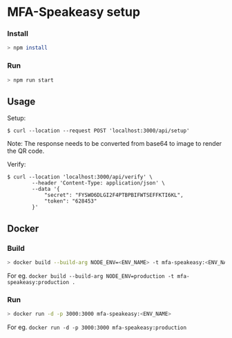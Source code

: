 # MFA-Speakeasy setup

### Install

```bash
> npm install
```

### Run

```bash
> npm run start
```

## Usage

Setup:

```curl
$ curl --location --request POST 'localhost:3000/api/setup'
```

Note: The response needs to be converted from base64 to image to render the QR code.

Verify:

```curl
$ curl --location 'localhost:3000/api/verify' \
        --header 'Content-Type: application/json' \
        --data '{
            "secret": "FYSWO6DLGI2F4PTBPBIFWTSEFFKTI6KL",
            "token": "628453"
        }'
```

## Docker

### Build

```bash
> docker build --build-arg NODE_ENV=<ENV_NAME> -t mfa-speakeasy:<ENV_NAME> .
```

For eg. `docker build --build-arg NODE_ENV=production -t mfa-speakeasy:production .`

### Run

```bash
> docker run -d -p 3000:3000 mfa-speakeasy:<ENV_NAME>
```

For eg. `docker run -d -p 3000:3000 mfa-speakeasy:production`
